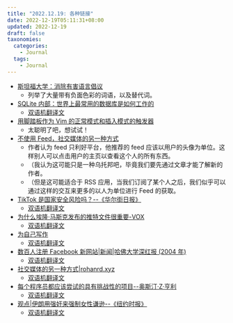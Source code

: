 ```yaml
---
title: "2022.12.19: 各种链接"
date: 2022-12-19T05:11:31+08:00
updated: 2022-12-19
draft: false
taxonomies:
  categories:
    - Journal
  tags:
    - Journal
---
```


- [斯坦福大学：消除有害语言倡议](https://itcommunity.stanford.edu/ehli)
  - 列举了大量带有负面色彩的词语，以及替代词。
- [ SQLite 内部：世界上最常用的数据库是如何工作的](https://www.compileralchemy.com/books/sqlite-internals/)
  - [双语机翻译文](https://clip.owenyoung.com/2022/12/19/how-the-worlds-most-used-database-works-sq-litenei-bu-shi-jie-shang-zui-chang-yong-de-shu-ju-ku-shi-ru-he-gong-zuo-de/)
- [用脚踏板作为 Vim 的正常模式和插入模式的触发器](https://hackaday.com/2022/12/16/foot-pedal-ups-vim-productivity-brings-ergonomic-benefits/)
  - 太聪明了吧，想试试！
- [不使用 Feed，社交媒体的另一种方式](https://rohanrd.xyz/posts/a-different-approach-to-social-media/)
  - 作者认为 feed 只利好平台，他推荐的 feed 应该以用户的头像为单位。这样别人可以点击用户的主页以查看这个人的所有东西。
  - （我认为这可能只是一种乌托邦吧，毕竟我们要先通过文章才能了解新的作者。
  - （但是这可能适合于 RSS 应用，当我们订阅了某个人之后，我们似乎可以通过这样的交互来更多的以人为单位进行 Feed 的获取。
- [ TikTok 是国家安全风险吗？--《华尔街日报》](https://www.wsj.com/articles/is-tiktok-a-national-security-risk-ccp-china-banning-data-collection-videos-addictive-influence-social-media-app-11670965059)
  - [双语机翻译文](https://clip.owenyoung.com/2022/12/19/opinion-is-tik-tok-a-national-security-risk/)
- [ 为什么埃隆·马斯克发布的推特文件很重要-VOX](https://www.vox.com/policy-and-politics/2022/12/15/23505370/twitter-files-elon-musk-taibbi-weiss-covid)
  - [双语机翻译文](https://clip.owenyoung.com/2022/12/19/why-the-twitter-files-actually-matter/)
- [为自己写作](chrome-extension://aogaojfhlicelhaaaaoldacahbnlfjjo/_generated_background_page.html)
  - [双语机翻译文](https://clip.owenyoung.com/2022/12/19/selfish-writing/)
- [数百人注册 Facebook 新网站|新闻|哈佛大学深红报 (2004 年)](https://www.thecrimson.com/article/2004/2/9/hundreds-register-for-new-facebook-website/)
  - [双语机翻译文](https://clip.owenyoung.com/2022/12/19/hundreds-register-for-new-facebook-website/)
- [ 社交媒体的另一种方式|rohanrd.xyz](https://rohanrd.xyz/posts/a-different-approach-to-social-media/)
  - [双语机翻译文](https://clip.owenyoung.com/2022/12/19/a-different-approach-to-social-media/)
- [每个程序员都应该尝试的具有挑战性的项目--奥斯汀·Z·亨利](https://austinhenley.com/blog/challengingprojects.html)
  - [双语机翻译文](https://clip.owenyoung.com/2022/12/19/challenging-projects-every-programmer-should-try/)
- [ 观点|伊朗用强奸来强制女性谦逊--《纽约时报》](https://www.nytimes.com/2022/12/17/opinion/iran-women-rape.html)
  - [双语机翻译文](https://clip.owenyoung.com/2022/12/19/opinion-iran-uses-rape-to-enforce-womens-modesty/)
